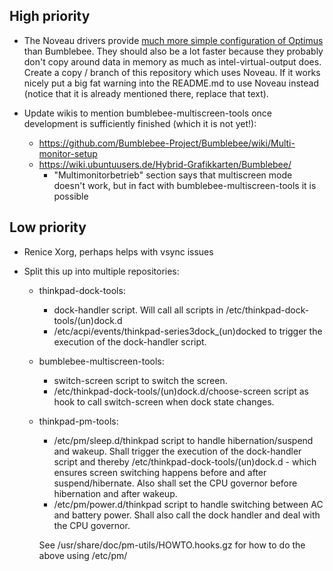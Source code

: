 ## High priority
- The Noveau drivers provide [much more simple configuration of Optimus](https://nouveau.freedesktop.org/wiki/Optimus/) than Bumblebee. They should also be a lot faster because they probably don't copy around data in memory as much as intel-virtual-output does. Create a copy / branch of this repository which uses Noveau. If it works nicely put a big fat warning into the README.md to use Noveau instead (notice that it is already mentioned there, replace that text).

- Update wikis to mention bumblebee-multiscreen-tools once development is sufficiently finished (which it is not yet!):
  - https://github.com/Bumblebee-Project/Bumblebee/wiki/Multi-monitor-setup
  - https://wiki.ubuntuusers.de/Hybrid-Grafikkarten/Bumblebee/
    - "Multimonitorbetrieb" section says that multiscreen mode doesn't work, but in fact with bumblebee-multiscreen-tools it is possible

## Low priority
- Renice Xorg, perhaps helps with vsync issues

- Split this up into multiple repositories:
	- thinkpad-dock-tools:
		- dock-handler script. Will call all scripts in /etc/thinkpad-dock-tools/(un)dock.d
		- /etc/acpi/events/thinkpad-series3dock_(un)docked to trigger the execution of the dock-handler script.
	- bumblebee-multiscreen-tools:
		- switch-screen script to switch the screen.
		- /etc/thinkpad-dock-tools/(un)dock.d/choose-screen script as hook to call switch-screen when dock state changes.
	- thinkpad-pm-tools:
		- /etc/pm/sleep.d/thinkpad script to handle hibernation/suspend and wakeup. Shall trigger the execution of the dock-handler script and thereby /etc/thinkpad-dock-tools/(un)dock.d - which ensures screen switching happens before and after suspend/hibernate. Also shall set the CPU governor before hibernation and after wakeup.
		- /etc/pm/power.d/thinkpad script to handle switching between AC and battery power. Shall also call the dock handler and deal with the CPU governor.
		
		See /usr/share/doc/pm-utils/HOWTO.hooks.gz for how to do the above using /etc/pm/